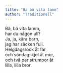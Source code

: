 ```yaml
---
title: "Bä bä vita lamm"
author: "Traditionell"
---
```


Bä, bä vita lamm,  
har du någon ull?  
Ja, ja, kära barn,  
jag har säcken full.  
Helgdagsrock åt far  
och söndagskjol åt mor,  
och två par strumpor åt  
lilla, lilla bror.
